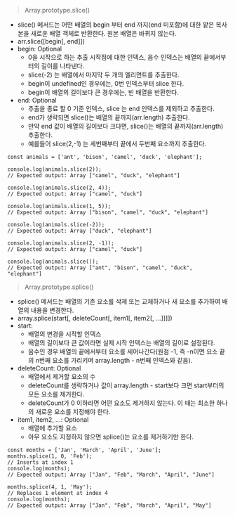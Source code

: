 > Array.prototype.slice()

- slice() 메서드는 어떤 배열의 begin 부터 end 까지(end 미포함)에 대한 얕은 복사본을 새로운 배열 객체로 반환한다. 원본 배열은 바뀌지 않는다.
- arr.slice([begin[, end]])
- begin: Optional
  - 0을 시작으로 하는 추출 시작점에 대한 인덱스, 음수 인덱스는 배열의 끝에서부터의 길이를 나타낸다.
  - slice(-2) 는 배열에서 마지막 두 개의 엘리먼트를 추출한다.
  - begin이 undefined인 경우에는, 0번 인덱스부터 slice 한다.
  - begin이 배열의 길이보다 큰 경우에는, 빈 배열을 반환한다.
- end: Optional
  - 추출을 종료 할 0 기준 인덱스, slice 는 end 인덱스를 제외하고 추출한다.
  - end가 생략되면 slice()는 배열의 끝까지(arr.length) 추출한다.
  - 만약 end 값이 배열의 길이보다 크다면, slice()는 배열의 끝까지(arr.length) 추출한다.
  - 예를들어 slice(2,-1) 는 세번째부터 끝에서 두번째 요소까지 추출한다.

```
const animals = ['ant', 'bison', 'camel', 'duck', 'elephant'];

console.log(animals.slice(2));
// Expected output: Array ["camel", "duck", "elephant"]

console.log(animals.slice(2, 4));
// Expected output: Array ["camel", "duck"]

console.log(animals.slice(1, 5));
// Expected output: Array ["bison", "camel", "duck", "elephant"]

console.log(animals.slice(-2));
// Expected output: Array ["duck", "elephant"]

console.log(animals.slice(2, -1));
// Expected output: Array ["camel", "duck"]

console.log(animals.slice());
// Expected output: Array ["ant", "bison", "camel", "duck", "elephant"]

```

> Array.prototype.splice()

- splice() 메서드는 배열의 기존 요소를 삭제 또는 교체하거나 새 요소를 추가하여 배열의 내용을 변경한다.
- array.splice(start[, deleteCount[, item1[, item2[, ...]]]])
- start:
  - 배열의 변경을 시작할 인덱스
  - 배열의 길이보다 큰 값이라면 실제 시작 인덱스는 배열의 길이로 설정된다.
  - 음수인 경우 배열의 끝에서부터 요소를 세어나간다(원점 -1, 즉 -n이면 요소 끝의 n번째 요소를 가리키며 array.length - n번째 인덱스와 같음).
- deleteCount: Optional
  - 배열에서 제거할 요소의 수
  - deleteCount를 생략하거나 값이 array.length - start보다 크면 start부터의 모든 요소를 제거한다.
  - deleteCount가 0 이하라면 어떤 요소도 제거하지 않는다. 이 때는 최소한 하나의 새로운 요소를 지정해야 한다.
- item1, item2, <em>...</em>: Optional
  - 배열에 추가할 요소
  - 아무 요소도 지정하지 않으면 splice()는 요소를 제거하기만 한다.

```
const months = ['Jan', 'March', 'April', 'June'];
months.splice(1, 0, 'Feb');
// Inserts at index 1
console.log(months);
// Expected output: Array ["Jan", "Feb", "March", "April", "June"]

months.splice(4, 1, 'May');
// Replaces 1 element at index 4
console.log(months);
// Expected output: Array ["Jan", "Feb", "March", "April", "May"]

```
